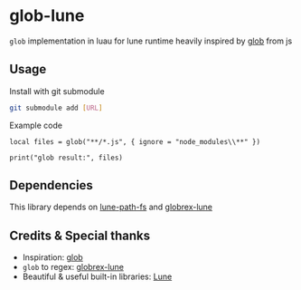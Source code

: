 # glob-lune
`glob` implementation in luau for lune runtime heavily inspired by [glob](https://www.npmjs.com/package/glob) from js

## Usage
Install with git submodule
```sh
git submodule add [URL]
```

Example code
```luau
local files = glob("**/*.js", { ignore = "node_modules\\**" })

print("glob result:", files)
```

## Dependencies
This library depends on [lune-path-fs](https://github.com/jiwonz/lune-path-fs) and [globrex-lune](https://github.com/kimpure/globrex-lune)

## Credits & Special thanks
- Inspiration: [glob](https://www.npmjs.com/package/glob)
- `glob` to regex: [globrex-lune](https://github.com/kimpure/globrex-lune)
- Beautiful & useful built-in libraries: [Lune](https://github.com/lune-org/lune)
